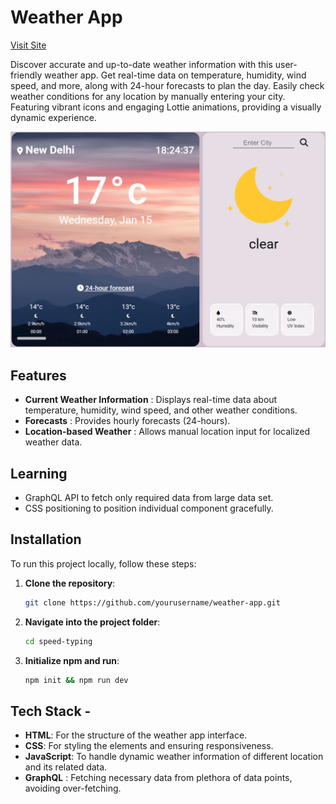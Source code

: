 # Weather App

[Visit Site](https://harshitrajsinha.github.io/weather-app/)

Discover accurate and up-to-date weather information with this user-friendly weather app. Get real-time data on temperature, humidity, wind speed, and more, along with 24-hour forecasts to plan the day. Easily check weather conditions for any location by manually entering your city. Featuring vibrant icons and engaging Lottie animations, providing a visually dynamic experience.

![speed-typing](./public/weather-app-landscape.png)

## Features

- **Current Weather Information** : Displays real-time data about temperature, humidity, wind speed, and other weather conditions.
- **Forecasts** : Provides hourly forecasts (24-hours).
- **Location-based Weather** : Allows manual location input for localized weather data.

## Learning

- GraphQL API to fetch only required data from large data set.
- CSS positioning to position individual component gracefully.

## Installation

To run this project locally, follow these steps:

1. **Clone the repository**:

   ```bash
   git clone https://github.com/yourusername/weather-app.git
   ```

2. **Navigate into the project folder**:
   ```bash
   cd speed-typing
   ```
3. **Initialize npm and run**:
   ```bash
   npm init && npm run dev
   ```

## Tech Stack -

- **HTML**: For the structure of the weather app interface.
- **CSS**: For styling the elements and ensuring responsiveness.
- **JavaScript**: To handle dynamic weather information of different location and its related data.
- **GraphQL** : Fetching necessary data from plethora of data points, avoiding over-fetching.
